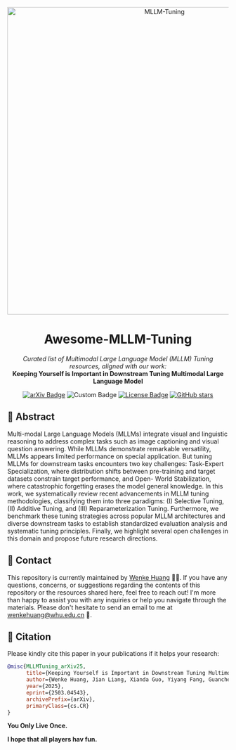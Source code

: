 
<p align="center">
<img center src="./assert/Framework.jpg" width = "700" alt="MLLM-Tuning">
</p>

<h1 align="center">Awesome-MLLM-Tuning </h1>

<p align="center"><em>Curated list of Multimodal Large Language Model (MLLM) Tuning resources, aligned with our work:</em><br><strong>Keeping Yourself is Important in Downstream Tuning Multimodal Large Language Model</strong></p>

<p align="center">
<a href="https://arxiv.org/abs/2503.04543"><img src="https://img.shields.io/badge/arXiv-2502.14881-b31b1b.svg" alt="arXiv Badge"></a>
<!--     <a href="https://awesome.re"><img src="https://awesome.re/badge.svg" alt="Awesome Badge"></a> -->
    <img src="https://badges.toozhao.com/badges/01JNMP5KB247X0F52D94216CT0/blue.svg" alt="Custom Badge" />
    <a href="https://creativecommons.org/licenses/by-nc/4.0/"><img src="https://img.shields.io/badge/License-CC_BY--NC_4.0-lightgrey.svg" alt="License Badge"></a>
    <a href="https://github.com/WenkeHuang/Awesome-MLLM-Tuning"><img src="https://img.shields.io/github/stars/WenkeHuang/Awesome-MLLM-Tuning?style=social" alt="GitHub stars"></a>
</p>

<h2> 🙌 Abstract </h2>
Multi-modal Large Language Models (MLLMs) integrate visual and linguistic reasoning to address complex tasks such as
image captioning and visual question answering. While MLLMs demonstrate remarkable versatility, MLLMs appears limited
performance on special application. But tuning MLLMs for downstream tasks encounters two key challenges: Task-Expert
Specialization, where distribution shifts between pre-training and target datasets constrain target performance, and Open-
World Stabilization, where catastrophic forgetting erases the model general knowledge. In this work, we systematically
review recent advancements in MLLM tuning methodologies, classifying them into three paradigms: (I) Selective Tuning, (II)
Additive Tuning, and (III) Reparameterization Tuning. Furthermore, we benchmark these tuning strategies across popular
MLLM architectures and diverse downstream tasks to establish standardized evaluation analysis and systematic tuning
principles. Finally, we highlight several open challenges in this domain and propose future research directions. 


<h2 id="contact"> 👋 Contact </h2>

This repository is currently maintained by [Wenke Huang](https://wenkehuang.github.io/) 👨‍💻. If you have any questions, concerns, or suggestions regarding the contents of this repository or the resources shared here, feel free to reach out! I'm more than happy to assist you with any inquiries or help you navigate through the materials. Please don't hesitate to send an email to me at [wenkehuang@whu.edu.cn](mailto:wenkehuang@whu.edu.cn) 📧.

<h2 id="citation"> 🥳 Citation </h2>

Please kindly cite this paper in your publications if it helps your research:

```bibtex
@misc{MLLMTuning_arXiv25,
      title={Keeping Yourself is Important in Downstream Tuning Multimodal Large Language Model}, 
      author={Wenke Huang, Jian Liang, Xianda Guo, Yiyang Fang, Guancheng Wan, Xuankun Rong, Chi Wen, Zekun Shi,  Qingyun Li, Didi Zhu, Yanbiao Ma, Ke Liang, Bin Yang, He Li, Jiawei Shao, Mang Ye, Bo Du},
      year={2025},
      eprint={2503.04543},
      archivePrefix={arXiv},
      primaryClass={cs.CR}
}
```

**You Only Live Once.**

**I hope that all players hav fun.**
